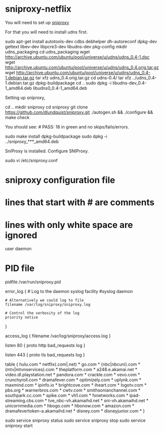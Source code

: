 # sniproxy-netflix
You will need to set up [sniproxy](https://github.com/dlundquist/sniproxy)

For that you will need to install udns first. 

sudo apt-get install autotools-dev cdbs debhelper dh-autoreconf dpkg-dev gettext libev-dev libpcre3-dev libudns-dev pkg-config
mkdir udns_packaging
cd udns_packaging
wget http://archive.ubuntu.com/ubuntu/pool/universe/u/udns/udns_0.4-1.dsc
wget http://archive.ubuntu.com/ubuntu/pool/universe/u/udns/udns_0.4.orig.tar.gz
wget http://archive.ubuntu.com/ubuntu/pool/universe/u/udns/udns_0.4-1.debian.tar.gz
tar xfz udns_0.4.orig.tar.gz
cd udns-0.4/
tar xfz ../udns_0.4-1.debian.tar.gz
dpkg-buildpackage
cd ..
sudo dpkg -i libudns-dev_0.4-1_amd64.deb libudns0_0.4-1_amd64.deb

Setting up sniproxy,

cd ..
mkdir sniproxy
cd sniproxy
git clone https://github.com/dlundquist/sniproxy.git
./autogen.sh && ./configure && make check

You should see: # PASS: 18 in green and no skips/fails/errors.

sudo make install
dpkg-buildpackage
sudo dpkg -i ../sniproxy_***_amd64.deb

SniProxy is installed.
Configure SNIProxy.

sudo vi /etc/sniproxy.conf

# sniproxy configuration file
# lines that start with # are comments
# lines with only white space are ignored

user daemon

# PID file
pidfile /var/run/sniproxy.pid

error_log {
    # Log to the daemon syslog facility
    #syslog daemon

    # Alternatively we could log to file
    filename /var/log/sniproxy/sniproxy.log

    # Control the verbosity of the log
    priority notice
}

access_log {
    filename /var/log/sniproxy/access.log
}

listen 80 {
    proto http
    bad_requests log
}

listen 443 {
    proto tls
    bad_requests log
}

table {
    hulu\.com *
    netflix(\.com|\.net) *
    go\.com *
    (nbc|nbcuni)\.com *
    (mtv|mtvnservices)\.com *
    theplatform\.com *
    a248\.e\.akamai\.net *
    video\.dl\.playstation\.net *
    pandora\.com *
    crackle\.com *
    vevo\.com *
    crunchyroll\.com *
    dramafever\.com *
    optimizely\.com *
    uplynk\.com *
    maxmind\.com *
    ipinfo\.io *
    brightcove\.com *
    iheart\.com *
    logotv\.com *
    pbs\.org *
    warnerbros\.com *
    cwtv\.com *
    smithsonianchannel\.com *
    southpark\.cc\.com *
    spike\.com *
    vh1\.com *
    fxnetworks\.com *
    ipad-streaming\.cbs\.com *
    tve_nbc-vh\.akamaihd\.net *
    sni-vh\.akamaihd\.net *
    unicornmedia\.com *
    hbogo\.com *
    hbonow\.com *
    amazon\.com *
    dramafevertoken-a\.akamaihd\.net *
    disney\.com *
    disneyjunior\.com *
}

sudo service sniproxy status
sudo service sniproxy stop
sudo service sniproxy start

